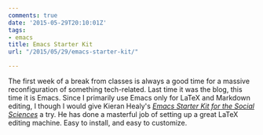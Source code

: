 ```yaml
---
comments: true
date: '2015-05-29T20:10:01Z'
tags:
- emacs
title: Emacs Starter Kit
url: "/2015/05/29/emacs-starter-kit/"

---
```

The first week of a break from classes is always a good time for a massive reconfiguration of something tech-related. Last time it was the blog, this time it is Emacs. Since I primarily use Emacs only for LaTeX and Markdown editing, I though I would give Kieran Healy's [*Emacs Starter Kit for the Social Sciences*](https://kieranhealy.org/resources/emacs-starter-kit/) a try. He has done a masterful job of setting up a great LaTeX editing machine. Easy to install, and easy to customize.
